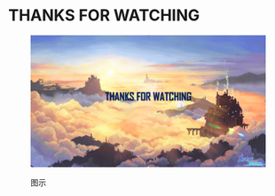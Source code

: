 # THANKS FOR WATCHING

<figure><img src="../.gitbook/assets/1661605272775.png" alt=""><figcaption><p>图示</p></figcaption></figure>
